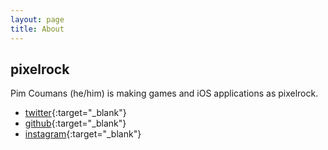 ```yaml
---
layout: page
title: About
---
```

## pixelrock
Pim Coumans (he/him) is making games and iOS applications as pixelrock.

 - [twitter](https://twitter.com/pimcoumans){:target="_blank"}
 - [github](https://github.com/PimCoumans){:target="_blank"}
 - [instagram](https://instagram.com/pimstagram){:target="_blank"}
